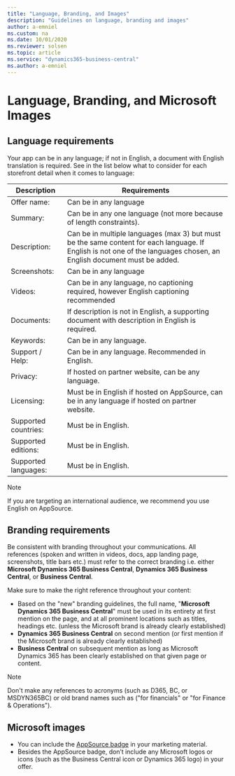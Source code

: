 ```yaml
---
title: "Language, Branding, and Images"
description: "Guidelines on language, branding and images"
author: a-emniel
ms.custom: na
ms.date: 10/01/2020
ms.reviewer: solsen
ms.topic: article
ms.service: "dynamics365-business-central"
ms.author: a-emniel
---
```


# Language, Branding, and Microsoft Images

## Language requirements
Your app can be in any language; if not in English, a document with English translation is required. See in the list below what to consider for each storefront detail when it comes to language: 

|Description | Requirements |
|------------|---------------|
|Offer name:| Can be in any language |
|Summary:| Can be in any one language (not more because of length constraints).|
|Description:| Can be in multiple languages (max 3) but must be the same content for each language. If English is not one of the languages chosen, an English document must be added.|
|Screenshots:| Can be in any language|
|Videos:|Can be in any language, no captioning required, however English captioning recommended|
|Documents:| If description is not in English, a supporting document with description in English is required.|
|Keywords:| Can be in any language.|
|Support / Help:| Can be in any language. Recommended in English. |
|Privacy:| If hosted on partner website, can be any language.|
|Licensing:| Must be in English if hosted on AppSource, can be in any language if hosted on partner website.|
|Supported countries:| Must be in English.|
|Supported editions:| Must be in English.|
|Supported languages:| Must be in English.|

> [!NOTE]  
> If you are targeting an international audience, we  recommend you use English on AppSource.

## Branding requirements 

 Be consistent with branding throughout your communications. All references (spoken and written in videos, docs, app landing page, screenshots, title bars etc.) must refer to the correct branding i.e. either **Microsoft Dynamics 365 Business Central**, **Dynamics 365 Business Central**, or **Business Central**. 


Make sure to make the right reference throughout your content:
- Based on the "new" branding guidelines, the full name, "**Microsoft Dynamics 365 Business Central**" must be used in its entirety at first mention on the page, and at all prominent locations such as titles, headings etc. (unless the Microsoft brand is already clearly established)
- **Dynamics 365 Business Central** on second mention (or first mention if the Microsoft brand is already clearly established)
- **Business Central** on subsequent mention as long as Microsoft Dynamics 365 has been clearly established on that given page or content. 

> [!NOTE]  
> Don't make any references to acronyms (such as D365, BC, or MSDYN365BC) or old brand names such as ("for financials" or "for Finance & Operations").


## Microsoft images 
- You can include the [AppSource badge](https://appsource.microsoft.com/blogs/new-get-it-from-badging-for-microsoft-appsource-and-azure-marketplace-available-in-the-marketing-resources-guide) in your marketing material. 
- Besides the AppSource badge, don’t include any Microsoft logos or icons (such as the Business Central icon or Dynamics 365 logo) in your offer. 

